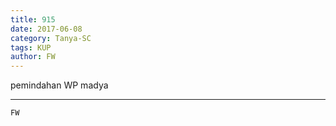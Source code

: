 ```yaml
---
title: 915
date: 2017-06-08
category: Tanya-SC
tags: KUP
author: FW
---
```


pemindahan WP madya

---



`FW`
